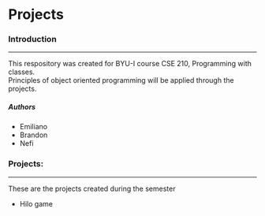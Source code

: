# Projects

<h3>Introduction</h3>
<hr>
<p>This respository was created for BYU-I course CSE 210, Programming with classes. <br>
Principles of object oriented programming will be applied through the projects.</p>
<h5>Authors</h5>
<ul>
  <li>Emiliano</li>
  <li>Brandon</li>
  <li>Nefi</li>
</ul>

<h3>Projects:</h3>
<hr>
<p>These are the projects created during the semester</p>
<ul>
    <li>Hilo game</li>
</ul>
